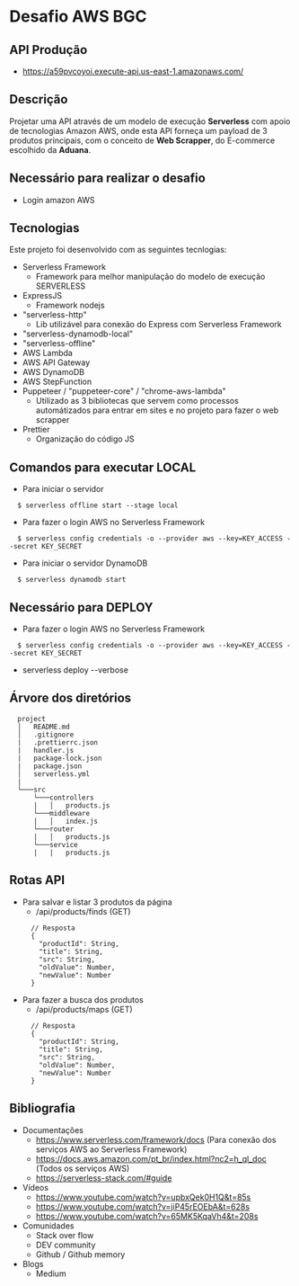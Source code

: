 # Desafio AWS BGC

## API Produção
  - https://a59pvcoyoi.execute-api.us-east-1.amazonaws.com/

## Descrição
  Projetar uma API através de um modelo de execução __Serverless__ com apoio de tecnologias Amazon AWS, onde esta API forneça
  um payload de 3 produtos principais, com o conceito de __Web Scrapper__, do E-commerce escolhido da __Aduana__.

## Necessário para realizar o desafio
  - Login amazon AWS

## Tecnologias
  Este projeto foi desenvolvido com as seguintes tecnlogias:
  - Serverless Framework
    - Framework para melhor manipulação do modelo de execução SERVERLESS
  - ExpressJS
    - Framework nodejs
  - "serverless-http"
    - Lib utilizável para conexão do Express com Serverless Framework
  - "serverless-dynamodb-local"
  - "serverless-offline"
  - AWS Lambda
  - AWS API Gateway
  - AWS DynamoDB
  - AWS StepFunction
  - Puppeteer / "puppeteer-core" / "chrome-aws-lambda"
    - Utilizado as 3 bibliotecas que servem como processos automátizados para entrar em sites
      e no projeto para fazer o web scrapper
  - Prettier
    - Organização do código JS

## Comandos para executar LOCAL
  - Para iniciar o servidor
  ```
    $ serverless offline start --stage local
  ```

  - Para fazer o login AWS no Serverless Framework
  ```
    $ serverless config credentials -o --provider aws --key=KEY_ACCESS --secret KEY_SECRET
  ```

  - Para iniciar o servidor DynamoDB
  ```
    $ serverless dynamodb start
  ```

## Necessário para DEPLOY

  - Para fazer o login AWS no Serverless Framework
  ```
    $ serverless config credentials -o --provider aws --key=KEY_ACCESS --secret KEY_SECRET
  ```

  - serverless deploy --verbose

## Árvore dos diretórios

  ```
    project
    │   README.md
    │   .gitignore
    |   .prettierrc.json
    |   handler.js    
    |   package-lock.json
    |   package.json
    │   serverless.yml
    |
    └───src
        └───controllers
        |   │   products.js
        └───middleware
        |   │   index.js
        └───router
        |   │   products.js
        └───service
        |   |   products.js
  ```

## Rotas API
  - Para salvar e listar 3 produtos da página
    - /api/products/finds (GET)
    ```
      // Resposta
      {
        "productId": String,
        "title": String,
        "src": String,
        "oldValue": Number,
        "newValue": Number
      }
    ```
  - Para fazer a busca dos produtos
    - /api/products/maps (GET)
    ```
      // Resposta
      {
        "productId": String,
        "title": String,
        "src": String,
        "oldValue": Number,
        "newValue": Number
      }
    ```

## Bibliografia
  - Documentações
    - https://www.serverless.com/framework/docs (Para conexão dos serviços AWS ao Serverless Framework)
    - https://docs.aws.amazon.com/pt_br/index.html?nc2=h_ql_doc  (Todos os serviços AWS)
    - https://serverless-stack.com/#guide
  - Vídeos
    - https://www.youtube.com/watch?v=upbxQek0H1Q&t=85s
    - https://www.youtube.com/watch?v=jiP45rEOEbA&t=628s
    - https://www.youtube.com/watch?v=65MK5KqaVh4&t=208s
  - Comunidades
    - Stack over flow
    - DEV community
    - Github / Github memory
  - Blogs
    - Medium
